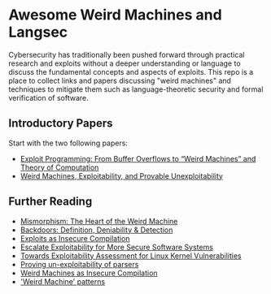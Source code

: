 # Awesome Weird Machines and Langsec

Cybersecurity has traditionally been pushed forward through practical research and exploits without a deeper understanding or language to discuss the fundamental concepts and aspects of exploits. This repo is a place to collect links and papers discussing "weird machines" and techniques to mitigate them such as language-theoretic security and formal verification of software.

## Introductory Papers

Start with the two following papers:

* [Exploit Programming: From Buffer Overflows to “Weird Machines” and Theory of Computation](references/Exploit-Programming-Bratus.pdf)
* [Weird Machines, Exploitability, and Provable Unexploitability](references/Weird-Machines,-Exploitability,-and-Provable-Unexploitability-Dullien.pdf)

## Further Reading

* [Mismorphism: The Heart of the Weird Machine](references/mismorphism.pdf)
* [Backdoors: Definition, Deniability & Detection](references/raid18_thomas.pdf)
* [Exploits as Insecure Compilation](references/prisc-2020.pdf)
* [Escalate Exploitability for More Secure Software Systems](references/V3_Escalate-Exploitability-for-More-Secure-Software-Systems.pdf)
* [Towards Exploitability Assessment for Linux Kernel Vulnerabilities](references/Towards-Exploitability-Assessment-for-Linux-Kernel-Vulnerabilities.pdf)
* [Proving un-exploitability of parsers](references/Dullien-Unexploitability-of-Parsers.pdf)
* [Weird Machines as Insecure Compilation](references/FCS19_session_2_paper_4.pdf)
* ['Weird Machine' patterns](references/2014BratusBilarWeirdMachinePatterns.pdf)
